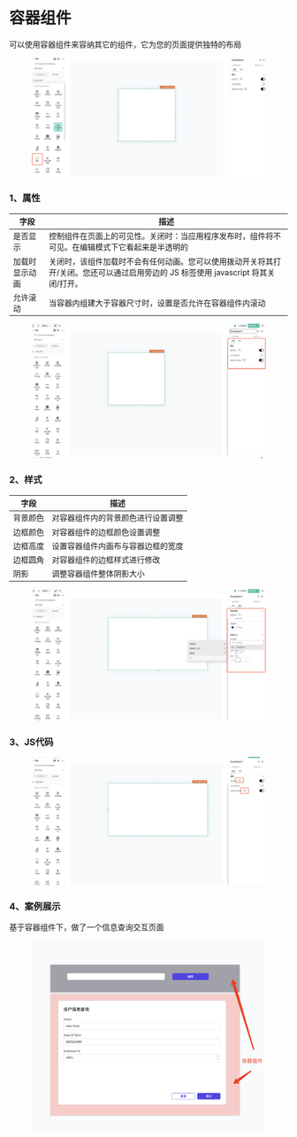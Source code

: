 # 容器组件

可以使用容器组件来容纳其它的组件，它为您的页面提供独特的布局

<figure><img src="../../../.gitbook/assets/image (23) (1) (1).png" alt=""><figcaption></figcaption></figure>

### 1、属性

| 字段      | 描述                                                                         |
| ------- | -------------------------------------------------------------------------- |
| 是否显示    | 控制组件在页面上的可见性。关闭时：当应用程序发布时，组件将不可见。在编辑模式下它看起来是半透明的                           |
| 加载时显示动画 | 关闭时，该组件加载时不会有任何动画。您可以使用拨动开关将其打开/关闭。您还可以通过启用旁边的 JS 标签使用 javascript 将其关闭/打开。 |
| 允许滚动    | 当容器内组建大于容器尺寸时，设置是否允许在容器组件内滚动                                               |

<figure><img src="../../../.gitbook/assets/image (20) (1) (1) (1).png" alt=""><figcaption></figcaption></figure>

### 2、样式

| 字段   | 描述                |
| ---- | ----------------- |
| 背景颜色 | 对容器组件内的背景颜色进行设置调整 |
| 边框颜色 | 对容器组件的边框颜色设置调整    |
| 边框高度 | 设置容器组件内画布与容器边框的宽度 |
| 边框圆角 | 对容器组件的边框样式进行修改    |
| 阴影   | 调整容器组件整体阴影大小      |

<figure><img src="../../../.gitbook/assets/image (6) (2).png" alt=""><figcaption></figcaption></figure>

### 3、JS代码



<figure><img src="../../../.gitbook/assets/image (16) (1) (1) (1).png" alt=""><figcaption></figcaption></figure>

### 4、案例展示

基于容器组件下，做了一个信息查询交互页面

<figure><img src="../../../.gitbook/assets/image (17) (1) (1) (1).png" alt=""><figcaption></figcaption></figure>

